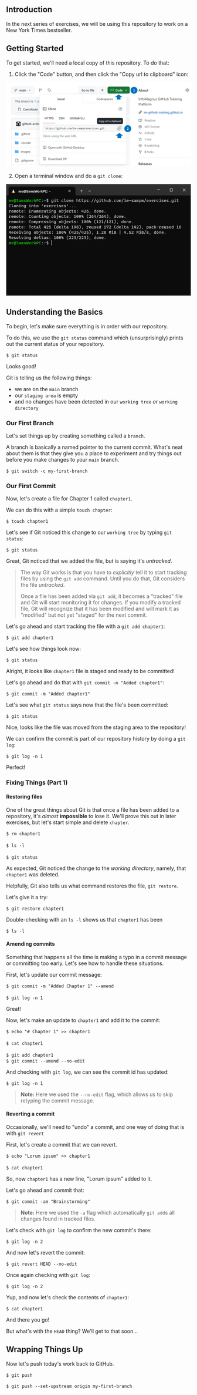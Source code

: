 ## Introduction

In the next series of exercises, we will be using this repository to work on a New York Times bestseller.

## Getting Started

To get started, we'll need a local copy of this repository.  To do that:

1. Click the "Code" button, and then click the "Copy url to clipboard" icon:

![](/images/image-9.png)

2. Open a terminal window and do a `git clone`:

![](/images/image-10.png)

## Understanding the Basics

To begin, let's make sure everything is in order with our repository.

To do this, we use the `git status` command which (unsurprisingly) prints out the current status of your repository.

```shellSession
$ git status
```

Looks good!

Git is telling us the following things:
- we are on the `main` branch
- our `staging area` is empty
- and no changes have been detected in our `working tree` _or_ `working directory`

### Our First Branch

Let's set things up by creating something called a `branch`.

A branch is basically a named pointer to the current commit.  What's neat about them is that they give you a place to experiment and try things out before you make changes to your `main` branch.

```shellSession
$ git switch -c my-first-branch
```

### Our First Commit

Now, let's create a file for Chapter 1 called `chapter1`.

We can do this with a simple `touch chapter`:

```shellSession
$ touch chapter1
```

Let's see if Git noticed this change to our `working tree` by typing `git status`:

```shellSession
$ git status
```

Great, Git noticed that we added the file, but is saying it's _untracked_.

> The way Git works is that you have to _explicitly_ tell it to start tracking files by using the `git add` command.  Until you do that, Git considers the file _untracked_.
>
> Once a file has been added via `git add`, it becomes a "tracked" file and Git will start monitoring it for changes. If you modify a tracked file, Git will recognize that it has been modified and will mark it as "modified" but not yet "staged" for the next commit.

Let's go ahead and start tracking the file with a `git add chapter1`:

```shellSession
$ git add chapter1
```

Let's see how things look now:

```shellSession
$ git status
```

Alright, it looks like `chapter1` file is staged and ready to be committed!

Let's go ahead and do that with `git commit -m "Added chapter1"`:

```shellSession
$ git commit -m "Added chapter1"
```

Let's see what `git status` says now that the file's been committed:

```shellSession
$ git status
```

Nice, looks like the file was moved from the staging area to the repository!

We can confirm the commit is part of our repository history by doing a `git log`:

```shellSession
$ git log -n 1
```

Perfect!

### Fixing Things (Part 1)

#### Restoring files

One of the great things about Git is that once a file has been added to a repository, it's _almost_ **impossible** to lose it.  We'll prove this out in later exercises, but let's start simple and delete `chapter`.

```shellSession
$ rm chapter1

$ ls -l

$ git status
```

As expected, Git noticed the change to the _working directory_, namely, that `chapter1` was deleted.

Helpfully, Git also tells us what command restores the file, `git restore`.

Let's give it a try:

```shellSession
$ git restore chapter1
```

Double-checking with an `ls -l` shows us that `chapter1` has been

```shellSession
$ ls -l
```

#### Amending commits

Something that happens all the time is making a typo in a commit message or committing too early.  Let's see how to handle these situations.

First, let's update our commit message:

```shellSession
$ git commit -m "Added Chapter 1" --amend

$ git log -n 1
```

Great!

Now, let's make an update to `chapter1` and add it to the commit:

```shellSession
$ echo "# Chapter 1" >> chapter1

$ cat chapter1

$ git add chapter1
$ git commit --amend --no-edit
```

And checking with `git log`, we can see the commit id has updated:

```shellSession
$ git log -n 1
```

> **Note:** Here we used the `--no-edit` flag, which allows us to skip retyping the commit message.



#### Reverting a commit

Occasionally, we'll need to "undo" a commit, and one way of doing that is with `git revert`

First, let's create a commit that we can revert.

```shellSession
$ echo "Lorum ipsum" >> chapter1

$ cat chapter1
```

So, now `chapter1` has a new line, "Lorum ipsum" added to it.

Let's go ahead and commit that:

```shellSession
$ git commit -am "Brainstorming"
```

> **Note:** Here we used the `-a` flag which automatically `git add`s all changes found in tracked files.

Let's check with `git log` to confirm the new commit's there:

```shellSession
$ git log -n 2
```

And now let's revert the commit:

```shellSession
$ git revert HEAD --no-edit
```

Once again checking with `git log`:

```shellSession
$ git log -n 2
```

Yup, and now let's check the contents of `chapter1`:

```shellSession
$ cat chapter1
```

And there you go!

But what's with the `HEAD` thing?  We'll get to that soon...

## Wrapping Things Up

Now let's push today's work back to GitHub.

```shellSession
$ git push
```


```shellSession
$ git push --set-upstream origin my-first-branch
```
